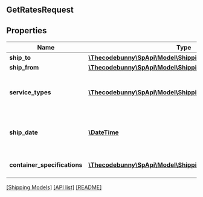 ## GetRatesRequest

## Properties

Name | Type | Description | Notes
------------ | ------------- | ------------- | -------------
**ship_to** | [**\Thecodebunny\SpApi\Model\Shipping\Address**](Address.md) |  |
**ship_from** | [**\Thecodebunny\SpApi\Model\Shipping\Address**](Address.md) |  |
**service_types** | [**\Thecodebunny\SpApi\Model\Shipping\ServiceType[]**](ServiceType.md) | A list of service types that can be used to send the shipment. |
**ship_date** | [**\DateTime**](\DateTime.md) | The start date and time. This defaults to the current date and time. | [optional]
**container_specifications** | [**\Thecodebunny\SpApi\Model\Shipping\ContainerSpecification[]**](ContainerSpecification.md) | A list of container specifications. |

[[Shipping Models]](../) [[API list]](../../Api) [[README]](../../../README.md)
